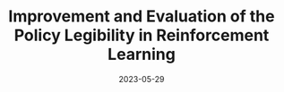 ---  
title: "Improvement and Evaluation of the Policy Legibility in Reinforcement Learning"  
collection: publications  
category: conferences  
permalink: /publication/2023-05-29-LRL  
excerpt: 'In this article, we propose a novel reward shaping mechanism to enhance the legibility of reinforcement learning policies for intelligent agents, and develop an interactive system to gather user evaluations and demonstrate the approach''s performance.'  
date: 2023-05-29  
venue: 'In Proc. Of AAMAS ’23'  
slidesurl: 'http://academicpages.github.io/files/slides2.pdf'  
paperurl: 'http://academicpages.github.io/files/LRL.pdf'  
citation: 'Yanyu Liu, Yifeng Zeng, Biyang Ma, Yinghui Pan, Huifan Gao, Xiaohan Huang (2023). "Improvement and Evaluation of the Policy Legibility in Reinforcement Learning." <i>In Proc. Of AAMAS ’23</i>. 2023, 3044–3046.'  
---